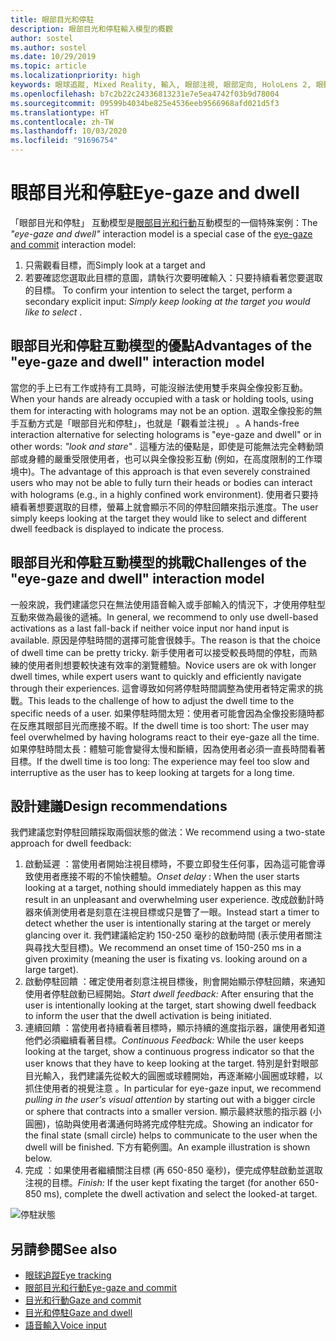 ```yaml
---
title: 眼部目光和停駐
description: 眼部目光和停駐輸入模型的概觀
author: sostel
ms.author: sostel
ms.date: 10/29/2019
ms.topic: article
ms.localizationpriority: high
keywords: 眼球追蹤, Mixed Reality, 輸入, 眼部注視, 眼部定向, HoloLens 2, 眼動式選取, 停駐
ms.openlocfilehash: b7c2b22c24336813231e7e5ea4742f03b9d78004
ms.sourcegitcommit: 09599b4034be825e4536eeb9566968afd021d5f3
ms.translationtype: HT
ms.contentlocale: zh-TW
ms.lasthandoff: 10/03/2020
ms.locfileid: "91696754"
---
```

# <a name="eye-gaze-and-dwell"></a><span data-ttu-id="5d33f-104">眼部目光和停駐</span><span class="sxs-lookup"><span data-stu-id="5d33f-104">Eye-gaze and dwell</span></span>

<span data-ttu-id="5d33f-105">「眼部目光和停駐」  互動模型是[眼部目光和行動](gaze-and-commit.md)互動模型的一個特殊案例：</span><span class="sxs-lookup"><span data-stu-id="5d33f-105">The _"eye-gaze and dwell"_ interaction model is a special case of the [eye-gaze and commit](gaze-and-commit.md) interaction model:</span></span>
1. <span data-ttu-id="5d33f-106">只需觀看目標，而</span><span class="sxs-lookup"><span data-stu-id="5d33f-106">Simply look at a target and</span></span> 
2. <span data-ttu-id="5d33f-107">若要確認您選取此目標的意圖，請執行次要明確輸入：只要持續看著您要選取的目標。 </span><span class="sxs-lookup"><span data-stu-id="5d33f-107">To confirm your intention to select the target, perform a secondary explicit input: _Simply keep looking at the target you would like to select_ .</span></span>

## <a name="advantages-of-the-eye-gaze-and-dwell-interaction-model"></a><span data-ttu-id="5d33f-108">眼部目光和停駐互動模型的優點</span><span class="sxs-lookup"><span data-stu-id="5d33f-108">Advantages of the "eye-gaze and dwell" interaction model</span></span> 
<span data-ttu-id="5d33f-109">當您的手上已有工作或持有工具時，可能沒辦法使用雙手來與全像投影互動。</span><span class="sxs-lookup"><span data-stu-id="5d33f-109">When your hands are already occupied with a task or holding tools, using them for interacting with holograms may not be an option.</span></span>
<span data-ttu-id="5d33f-110">選取全像投影的無手互動方式是「眼部目光和停駐」，也就是「觀看並注視」  。</span><span class="sxs-lookup"><span data-stu-id="5d33f-110">A hands-free interaction alternative for selecting holograms is "eye-gaze and dwell" or in other words: _"look and stare"_ .</span></span> <span data-ttu-id="5d33f-111">這種方法的優點是，即使是可能無法完全轉動頭部或身體的嚴重受限使用者，也可以與全像投影互動 (例如，在高度限制的工作環境中)。</span><span class="sxs-lookup"><span data-stu-id="5d33f-111">The advantage of this approach is that even severely constrained users who may not be able to fully turn their heads or bodies can interact with holograms (e.g., in a highly confined work environment).</span></span>
<span data-ttu-id="5d33f-112">使用者只要持續看著想要選取的目標，螢幕上就會顯示不同的停駐回饋來指示進度。</span><span class="sxs-lookup"><span data-stu-id="5d33f-112">The user simply keeps looking at the target they would like to select and different dwell feedback is displayed to indicate the process.</span></span>


## <a name="challenges-of-the-eye-gaze-and-dwell-interaction-model"></a><span data-ttu-id="5d33f-113">眼部目光和停駐互動模型的挑戰</span><span class="sxs-lookup"><span data-stu-id="5d33f-113">Challenges of the "eye-gaze and dwell" interaction model</span></span>
<span data-ttu-id="5d33f-114">一般來說，我們建議您只在無法使用語音輸入或手部輸入的情況下，才使用停駐型互動來做為最後的遞補。</span><span class="sxs-lookup"><span data-stu-id="5d33f-114">In general, we  recommend to only use dwell-based activations as a last fall-back if neither voice input nor hand input is available.</span></span> <span data-ttu-id="5d33f-115">原因是停駐時間的選擇可能會很棘手。</span><span class="sxs-lookup"><span data-stu-id="5d33f-115">The reason is that the choice of dwell time can be pretty tricky.</span></span> <span data-ttu-id="5d33f-116">新手使用者可以接受較長時間的停駐，而熟練的使用者則想要較快速有效率的瀏覽體驗。</span><span class="sxs-lookup"><span data-stu-id="5d33f-116">Novice users are ok with longer dwell times, while expert users want to quickly and efficiently navigate through their experiences.</span></span> <span data-ttu-id="5d33f-117">這會導致如何將停駐時間調整為使用者特定需求的挑戰。</span><span class="sxs-lookup"><span data-stu-id="5d33f-117">This leads to the challenge of how to adjust the dwell time to the specific needs of a user.</span></span>
<span data-ttu-id="5d33f-118">如果停駐時間太短：使用者可能會因為全像投影隨時都在反應其眼部目光而應接不暇。</span><span class="sxs-lookup"><span data-stu-id="5d33f-118">If the dwell time is too short: The user may feel overwhelmed by having holograms react to their eye-gaze all the time.</span></span> <span data-ttu-id="5d33f-119">如果停駐時間太長：體驗可能會變得太慢和斷續，因為使用者必須一直長時間看著目標。</span><span class="sxs-lookup"><span data-stu-id="5d33f-119">If the dwell time is too long: The experience may feel too slow and interruptive as the user has to keep looking at targets for a long time.</span></span>

## <a name="design-recommendations"></a><span data-ttu-id="5d33f-120">設計建議</span><span class="sxs-lookup"><span data-stu-id="5d33f-120">Design recommendations</span></span>
<span data-ttu-id="5d33f-121">我們建議您對停駐回饋採取兩個狀態的做法：</span><span class="sxs-lookup"><span data-stu-id="5d33f-121">We recommend using a two-state approach for dwell feedback:</span></span>
1. <span data-ttu-id="5d33f-122">啟動延遲  ：當使用者開始注視目標時，不要立即發生任何事，因為這可能會導致使用者應接不暇的不愉快體驗。</span><span class="sxs-lookup"><span data-stu-id="5d33f-122">*Onset delay* : When the user starts looking at a target, nothing should immediately happen as this may result in an unpleasant and overwhelming user experience.</span></span> <span data-ttu-id="5d33f-123">改成啟動計時器來偵測使用者是刻意在注視目標或只是瞥了一眼。</span><span class="sxs-lookup"><span data-stu-id="5d33f-123">Instead start a timer to detect whether the user is intentionally staring at the target or merely glancing over it.</span></span>
<span data-ttu-id="5d33f-124">我們建議給定約 150-250 毫秒的啟動時間 (表示使用者關注與尋找大型目標)。</span><span class="sxs-lookup"><span data-stu-id="5d33f-124">We recommend an onset time of 150-250 ms in a given proximity (meaning the user is fixating vs. looking around on a large target).</span></span>  
2. <span data-ttu-id="5d33f-125">啟動停駐回饋  ：確定使用者刻意注視目標後，則會開始顯示停駐回饋，來通知使用者停駐啟動已經開始。</span><span class="sxs-lookup"><span data-stu-id="5d33f-125">*Start dwell feedback:* After ensuring that the user is intentionally looking at the target, start showing dwell feedback to inform the user that the dwell activation is being initiated.</span></span> 
3. <span data-ttu-id="5d33f-126">連續回饋  ：當使用者持續看著目標時，顯示持續的進度指示器，讓使用者知道他們必須繼續看著目標。</span><span class="sxs-lookup"><span data-stu-id="5d33f-126">*Continuous Feedback:* While the user keeps looking at the target, show a continuous progress indicator so that the user knows that they have to keep looking at the target.</span></span> <span data-ttu-id="5d33f-127">特別是針對眼部目光輸入，我們建議先從較大的圓圈或球體開始，再逐漸縮小圓圈或球體，以抓住使用者的視覺注意  。</span><span class="sxs-lookup"><span data-stu-id="5d33f-127">In particular for eye-gaze input, we recommend _pulling in the user's visual attention_ by starting out with a bigger circle or sphere that contracts into a smaller version.</span></span> <span data-ttu-id="5d33f-128">顯示最終狀態的指示器 (小圓圈)，協助與使用者溝通何時將完成停駐完成。</span><span class="sxs-lookup"><span data-stu-id="5d33f-128">Showing an indicator for the final state (small circle) helps to communicate to the user when the dwell will be finished.</span></span> <span data-ttu-id="5d33f-129">下方有範例圖。</span><span class="sxs-lookup"><span data-stu-id="5d33f-129">An example illustration is shown below.</span></span> 
4. <span data-ttu-id="5d33f-130">完成  ：如果使用者繼續關注目標 (再 650-850 毫秒)，便完成停駐啟動並選取注視的目標。</span><span class="sxs-lookup"><span data-stu-id="5d33f-130">*Finish:* If the user kept fixating the target (for another 650-850 ms), complete the dwell activation and select the looked-at target.</span></span>

![停駐狀態](images/eyes_dwellstate_recommendation.png)<br>

## <a name="see-also"></a><span data-ttu-id="5d33f-132">另請參閱</span><span class="sxs-lookup"><span data-stu-id="5d33f-132">See also</span></span>
* [<span data-ttu-id="5d33f-133">眼球追蹤</span><span class="sxs-lookup"><span data-stu-id="5d33f-133">Eye tracking</span></span>](eye-tracking.md)
* [<span data-ttu-id="5d33f-134">眼部目光和行動</span><span class="sxs-lookup"><span data-stu-id="5d33f-134">Eye-gaze and commit</span></span>](gaze-and-commit-eyes.md)
* [<span data-ttu-id="5d33f-135">目光和行動</span><span class="sxs-lookup"><span data-stu-id="5d33f-135">Gaze and commit</span></span>](gaze-and-commit.md)
* [<span data-ttu-id="5d33f-136">目光和停駐</span><span class="sxs-lookup"><span data-stu-id="5d33f-136">Gaze and dwell</span></span>](gaze-and-dwell.md)
* [<span data-ttu-id="5d33f-137">語音輸入</span><span class="sxs-lookup"><span data-stu-id="5d33f-137">Voice input</span></span>](../out-of-scope/voice-design.md)
